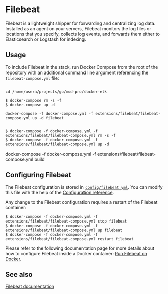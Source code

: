 # Filebeat

Filebeat is a lightweight shipper for forwarding and centralizing log data. Installed as an agent on your servers,
Filebeat monitors the log files or locations that you specify, collects log events, and forwards them either to
Elasticsearch or Logstash for indexing.

## Usage

To include Filebeat in the stack, run Docker Compose from the root of the repository with an additional command line
argument referencing the `filebeat-compose.yml` file:

```console

cd /home/usera/projects/go/mod-pro/docker-elk

$ docker-compose rm -s -f
$ docker-compose up -d

docker-compose -f docker-compose.yml -f extensions/filebeat/filebeat-compose.yml up -d filebeat


$ docker-compose -f docker-compose.yml -f extensions/filebeat/filebeat-compose.yml rm -s -f
$ docker-compose -f docker-compose.yml -f extensions/filebeat/filebeat-compose.yml up -d
```

docker-compose -f docker-compose.yml -f extensions/filebeat/filebeat-compose.yml build

## Configuring Filebeat

The Filebeat configuration is stored in [`config/filebeat.yml`](./config/filebeat.yml). You can modify this file with
the help of the [Configuration reference][filebeat-config].

Any change to the Filebeat configuration requires a restart of the Filebeat container:

```console
$ docker-compose -f docker-compose.yml -f extensions/filebeat/filebeat-compose.yml stop filebeat
$ docker-compose -f docker-compose.yml -f extensions/filebeat/filebeat-compose.yml up filebeat
$ docker-compose -f docker-compose.yml -f extensions/filebeat/filebeat-compose.yml restart filebeat
```

Please refer to the following documentation page for more details about how to configure Filebeat inside a Docker
container: [Run Filebeat on Docker][filebeat-docker].

## See also

[Filebeat documentation][filebeat-doc]

[filebeat-config]: https://www.elastic.co/guide/en/beats/filebeat/current/filebeat-reference-yml.html
[filebeat-docker]: https://www.elastic.co/guide/en/beats/filebeat/current/running-on-docker.html
[filebeat-doc]: https://www.elastic.co/guide/en/beats/filebeat/current/index.html
